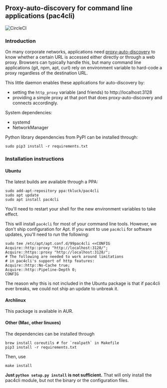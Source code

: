 ## Proxy-auto-discovery for command line applications (pac4cli)

![CircleCI](https://img.shields.io/circleci/project/github/tkluck/pac4cli.svg)

### Introduction

On many corporate networks, applications need
[proxy-auto-discovery](https://en.wikipedia.org/wiki/Web_Proxy_Auto-Discovery_Protocol)
to know whether a certain URL is accessed either directly or through a web
proxy. Browsers can typically handle this, but many command line applications
(git, npm, apt, curl) rely on environment variable to hard-code a proxy
regardless of the destination URL.

This little daemon enables these applications for auto-discovery by:

- setting the `http_proxy` variable (and friends) to http://localhost:3128
- providing a simple proxy at that port that does proxy-auto-discovery and
  connects accordingly.

System dependencies:
- systemd
- NetworkManager

Python library dependencies from PyPI can be installed through:

    sudo pip3 install -r requirements.txt

### Installation instructions

#### Ubuntu

The latest builds are available through a PPA:

    sudo add-apt-repository ppa:tkluck/pac4cli
    sudo apt update
    sudo apt install pac4cli

You'll need to restart your shell for the new environment variables to take effect.

This will install `pac4cli` for most of your command line tools. However, we
don't ship configuration for Apt. If you want to use `pac4cli` for software
updates, you'll need to run the following:

    sudo tee /etc/apt/apt.conf.d/99pac4cli <<CONFIG
    Acquire::http::proxy "http://localhost:3128/";
    Acquire::https::proxy "http://localhost:3128/";
    # The following are needed to work around limitations
    # in pac4cli's support of http features:
    Acquire::http::No-Cache true;
    Acquire::http::Pipeline-Depth 0;
    CONFIG

The reason why this is not included in the Ubuntu package is that if pac4cli ever
breaks, we could not ship an update to unbreak it.

#### Archlinux

This package is available in AUR.

#### Other (Mac, other linuxes)

The dependencies can be installed through

    brew install coreutils # for `realpath` in Makefile
    pip3 install -r requirements.txt

Then, use

    make install

**Just `python setup.py install` is not sufficient.** That will only install
the pac4cli module, but not the binary or the configuration files.
